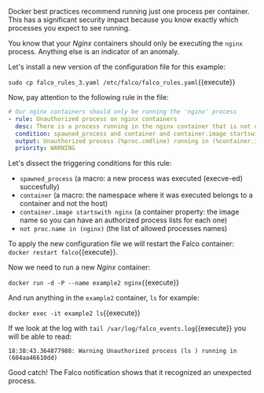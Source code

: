 Docker best practices recommend running just one process per container. This has a significant security impact because you know exactly which processes you expect to see running.

You know that your _Nginx_ containers should only be executing the `nginx` process. Anything else is an indicator of an anomaly.

Let's install a new version of the configuration file for this example:

`sudo cp falco_rules_3.yaml /etc/falco/falco_rules.yaml`{{execute}}

Now, pay attention to the following rule in the file:

```yaml
# Our nginx containers should only be running the 'nginx' process
- rule: Unauthorized process on nginx containers
  desc: There is a process running in the nginx container that is not described in the template
  condition: spawned_process and container and container.image startswith nginx and not proc.name in (nginx)
  output: Unauthorized process (%proc.cmdline) running in (%container.id)
  priority: WARNING
```

Let's dissect the triggering conditions for this rule:

- `spawned_process` (a macro: a new process was executed (execve-ed) succesfully)
- `container` (a macro: the namespace where it was executed belongs to a container and not the host)
- `container.image startswith nginx` (a container property: the image name so you can have an authorized process lists for each one)
- `not proc.name in (nginx)` (the list of allowed processes names)

To apply the new configuration file we will restart the Falco container: `docker restart falco`{{execute}}.

Now we need to run a new _Nginx_ container:

`docker run -d -P --name example2 nginx`{{execute}}

And run anything in the `example2` container, `ls` for example:

`docker exec -it example2 ls`{{execute}}

If we look at the log with `tail /var/log/falco_events.log`{{execute}} you will be able to read:

```log
18:38:43.364877988: Warning Unauthorized process (ls ) running in (604aa46610dd)
```

Good catch! The Falco notification shows that it recognized an unexpected process.

